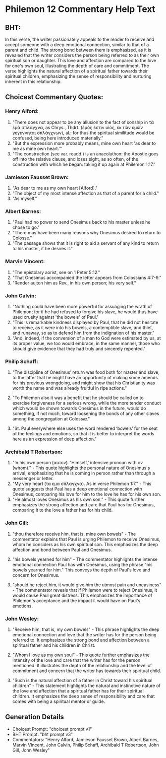 # Philemon 12 Commentary Help Text

## BHT:
In this verse, the writer passionately appeals to the reader to receive and accept someone with a deep emotional connection, similar to that of a parent and child. The strong bond between them is emphasized, as it is revealed that the writer considers the person being referred to as their own spiritual son or daughter. This love and affection are compared to the love for one's own soul, illustrating the depth of care and commitment. The verse highlights the natural affection of a spiritual father towards their spiritual children, emphasizing the sense of responsibility and nurturing inherent in this relationship.

## Choicest Commentary Quotes:
### Henry Alford:
1. "There does not appear to be any allusion to the fact of sonship in τὰ ἐμὰ σπλἁγχνα, as Chrys., Thdrt. (ἐμός ἐστιν υἱός, ἐκ τῶν ἐμῶν γεγέννηται σπλάγχνων), al.: for thus the spiritual similitude would be confused, being here introduced materially."
2. "But the expression more probably means, mine own heart 'as dear to me as mine own heart.'"
3. "The construction (see var. readd.) is an anacoluthon: the Apostle goes off into the relative clause, and loses sight, as so often, of the construction with which he began: taking it up again at Philemon 1:17."

### Jamieson Fausset Brown:
1. "As dear to me as my own heart [Alford]." 
2. "The object of my most intense affection as that of a parent for a child." 
3. "As myself."

### Albert Barnes:
1. "Paul had no power to send Onesimus back to his master unless he chose to go."
2. "There may have been many reasons why Onesimus desired to return to Colosse."
3. "The passage shows that it is right to aid a servant of any kind to return to his master, if he desires it."

### Marvin Vincent:
1. "The epistolary aorist, see on 1 Peter 5:12."
2. "That Onesimus accompanied the letter appears from Colossians 4:7-9."
3. "Render aujton him as Rev., in his own person; his very self."

### John Calvin:
1. "Nothing could have been more powerful for assuaging the wrath of Philemon; for if he had refused to forgive his slave, he would thus have used cruelty against 'the bowels' of Paul."
2. "This is remarkable kindness displayed by Paul, that he did not hesitate to receive, as it were into his bowels, a contemptible slave, and thief, and runaway, so as to defend him from the indignation of his master."
3. "And, indeed, if the conversion of a man to God were estimated by us, at its proper value, we too would embrace, in the same manner, those who should give evidence that they had truly and sincerely repented."

### Philip Schaff:
1. "The discipline of Onesimus’ return was food both for master and slave, to the latter that he might have an opportunity of making some amends for his previous wrongdoing, and might show that his Christianity was worth the name and was already fruitful in ripe actions." 

2. "To Philemon also it was a benefit that he should be called on to exercise forgiveness for a serious wrong, while the more tender conduct which would be shown towards Onesimus in the future, would do something, if not much, toward loosening the bonds of any other slaves among the congregation at Colossæ."

3. "St. Paul everywhere else uses the word rendered ‘bowels’ for the seat of the feelings and emotions, so that it is better to interpret the words here as an expression of deep affection."

### Archibald T Robertson:
1. "In his own person (αυτον). 'Himself,' intensive pronoun with ον (whom)." - This quote highlights the personal nature of Onesimus's arrival, emphasizing that he is coming in person rather than through a messenger or letter.
2. "My very heart (τα εμα σπλαγχνα). As in verse Philemon 1:7." - This quote suggests that Paul has a deep emotional connection with Onesimus, comparing his love for him to the love he has for his own son.
3. "He almost loves Onesimus as his own son." - This quote further emphasizes the strong affection and care that Paul has for Onesimus, comparing it to the love a father has for his child.

### John Gill:
1. "thou therefore receive him, that is, mine own bowels" - The commentator explains that Paul is urging Philemon to receive Onesimus, whom he considers as his own spiritual son. This emphasizes the deep affection and bond between Paul and Onesimus.

2. "his bowels yearned for him" - The commentator highlights the intense emotional connection Paul has with Onesimus, using the phrase "his bowels yearned for him." This conveys the depth of Paul's love and concern for Onesimus.

3. "should he reject him, it would give him the utmost pain and uneasiness" - The commentator reveals that if Philemon were to reject Onesimus, it would cause Paul great distress. This emphasizes the importance of Philemon's acceptance and the impact it would have on Paul's emotions.

### John Wesley:
1. "Receive him, that is, my own bowels" - This phrase highlights the deep emotional connection and love that the writer has for the person being referred to. It emphasizes the strong bond and affection between a spiritual father and his children in Christ.

2. "Whom I love as my own soul" - This quote further emphasizes the intensity of the love and care that the writer has for the person mentioned. It illustrates the depth of the relationship and the level of commitment and concern that the writer has towards their spiritual child.

3. "Such is the natural affection of a father in Christ toward his spiritual children" - This statement highlights the natural and instinctive nature of the love and affection that a spiritual father has for their spiritual children. It emphasizes the deep sense of responsibility and care that comes with being a spiritual mentor or guide.


## Generation Details
- Choicest Prompt: "choicest prompt v1"
- BHT Prompt: "bht prompt v3"
- Commentators: "Henry Alford, Jamieson Fausset Brown, Albert Barnes, Marvin Vincent, John Calvin, Philip Schaff, Archibald T Robertson, John Gill, John Wesley"
